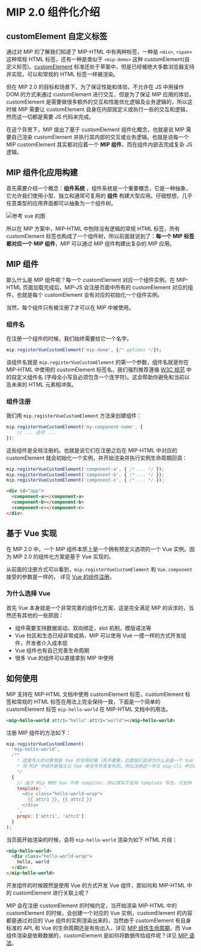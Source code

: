 # MIP 2.0 组件化介绍

## customElement 自定义标签

通过对 MIP 的了解我们知道了 MIP-HTML 中有两种标签，一种是 `<div>`, `<span>` 这种常规 HTML 标签，还有一种是类似于 `<mip-demo>` 这种 customElement(自定义标签)。[customElement](https://github.com/shawnbot/custom-elements) 标准还处于草案中，但是已经被绝大多数浏览器支持并实现，可以和常规的 HTML 标签一样被渲染。

但在 MIP 2.0 的目标和场景下，为了保证性能和体验，不允许在 JS 中用操作 DOM 的方式来通过 customElement 进行交互，但是为了保证 MIP 应用的体验， customElement 是需要做很多额外的交互和性能优化逻辑及业务逻辑的，所以这时候 MIP 需要让 customElement 自身在内部就定义或执行一些的交互和逻辑，然而这一切都是需要 JS 代码来完成。

在这个背景下，MIP 提出了基于 customElement 组件化概念，也就是说 MIP 需要自己渲染 customElement 并执行其内部的交互或业务逻辑。也就是说每一个 MIP customElement 其实都对应着一个 **MIP 组件**，而在组件内部去完成复杂 JS 逻辑。

## MIP 组件化应用构建

首先需要介绍一个概念：**组件系统** ，组件系统是一个重要概念，它是一种抽象，它允许我们使用小型、独立和通常可复用的 **组件** 构建大型应用。仔细想想，几乎任意类型的应用界面都可以抽象为一个组件树。

![参考 vue 的图](https://cn.vuejs.org/images/components.png)

所以在 MIP 方案中，MIP-HTML 中刨除没有逻辑的常规 HTML 标签，所有 customElement 标签也构成了一个组件树，所以前面就说到了：**每一个 MIP 标签都对应一个 MIP 组件**，MIP 可以通过 MIP 组件构建出复杂的 MIP 应用。

## MIP 组件

那么什么是 MIP 组件呢？每一个 customElement 对应一个组件实例，在 MIP-HTML 页面加载完成后，MIP-JS 会注册页面中所有的 customElement 对应的组件，也就是每个 customElement 会有对应的初始化一个组件实例。

当然，每个组件只有被注册了才可以在 MIP 中被使用。

### 组件名

在注册一个组件的时候，我们始终需要给它一个名字。

```js
mip.registerVueCustomElement('mip-demo', {/* options */});
```

该组件名就是 `mip.registerVueCustomElement` 的第一个参数，组件名就是你在 MIP-HTML 中使用的 customElement 标签名，我们强烈推荐遵循 [W3C 规范](https://www.w3.org/TR/custom-elements/#concepts) 中的自定义组件名 (字母全小写且必须包含一个连字符)。这会帮助你避免和当前以及未来的 HTML 元素相冲突。

### 组件注册

我们用 `mip.registerVueCustomElement` 方法来创建组件：

```js
mip.registerVueCustomElement('my-component-name', {
    // ... 选项 ...
});
```

这些组件是全局注册的。也就是说它们在注册之后在 MIP-HTML 中对应的 customElement 就会初始化一个实例，并开始渲染并执行实例生命周期回调：

```js
mip.registerVueCustomElement('component-a', { /* ... */ });
mip.registerVueCustomElement('component-b', { /* ... */ });
mip.registerVueCustomElement('component-c', { /* ... */ });
```

```html
<div id="app">
  <component-a></component-a>
  <component-b></component-b>
  <component-c></component-c>
</div>
```

## 基于 Vue 实现

在 MIP 2.0 中，一个 MIP 组件本质上是一个拥有预定义选项的一个 Vue 实例。因为 MIP 2.0 的组件化方案是基于 Vue 实现的。

从前面的注册方式可以看到，`mip.registerVueCustomElement` 和 `Vue.component` 接受的参数是一样的， 详见 [Vue 的组件注册](https://cn.vuejs.org/v2/guide/components-registration.html)。

### 为什么选择 Vue

首先 Vue 本身就是一个非常完善的组件化方案，这是完全满足 MIP 的诉求的，当然还有其他的一些原因：

- 组件需要支持数据驱动，双向绑定，slot 机制，模版语法等
- Vue 社区和生态已经非常成熟，MIP 可以使用 Vue 一摸一样的方式开发组件，开发者介入成本低
- Vue 组件也有自己完善生命周期
- 很多 Vue 的组件可以直接拿到 MIP 中使用

## 如何使用

MIP 支持在 MIP-HTML 文档中使用 customElement 标签，customElement 标签和常规的 HTML 标签在用法上完全保持一致，下面是一个简单的 customElement 标签 `mip-hello-world` 在 MIP-HTML 文档中的用法。

```html
<mip-hello-world attr1="hello" attr2="world"></mip-hello-world>
```

注册 MIP 组件的方法如下：

```js
mip.registerVueCustomElement(
  'mip-hello-world',
  /**
    * 这里传入的对象就是 Vue 的实例对象（先不要蒙，后面我们会讲为什么会是一个 Vue 的实例）。
    * 但 MIP 中组件是独立以 Vue 单文件开发发布的，所以注册这一步在 mip-cli 中已经自动完成
    */
  {
    // 由于 Mip 种的 Vue 不带 compiler，所以其实不支持 template 写法，只支持 render 方法，此处为示意代码
    template: `
      <div class="hello-world-wrap">
        {{ attr1 }}, {{ attr2 }}
      </div>
    `,
    props: ['attr1', 'attr2']
  }
);
```

当页面开始渲染的时候，会将 `mip-hello-world` 渲染为如下 HTML 片段：

```html
<mip-hello-world>
  <div class="hello-world-wrap">
    hello, world
  </div>
</mip-hello-world>
```

开发组件的时候既然是使用 Vue 的方式开发 Vue 组件，那如何和 MIP-HTML 中的 customElement 进行关联上呢？

MIP 会在注册 customElement 的时候约定，当开始渲染 MIP-HTML 中的 customElement 的时候，会创建一个对应的 Vue 实例，customElement 的内容都是通过对应的 Vue 组件的实例渲染出来的，当然由于 customElement 有自身标准的 API, 和 Vue 的生命周期还是有些出入，详见 [MIP 组件生命周期](./04-instance-life-cycle.md)，而 Vue 组件渲染是依赖数据的，customElement 是如何将数据传给组件呢？详见 [MIP 语法](./05-syntax.md)。
